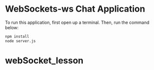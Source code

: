 # WebSockets-ws Chat Application

To run this application, first open up a terminal. Then, run the command below:

```sh
npm install
node server.js
```
# webSocket_lesson
